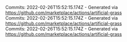 Commits: 2022-02-26T15:52:15.174Z - Generated via https://github.com/marketplace/actions/artificial-grass
<br>
Commits: 2022-02-26T15:52:15.174Z - Generated via https://github.com/marketplace/actions/artificial-grass
<br>
Commits: 2022-02-26T15:52:15.174Z - Generated via https://github.com/marketplace/actions/artificial-grass
<br>
